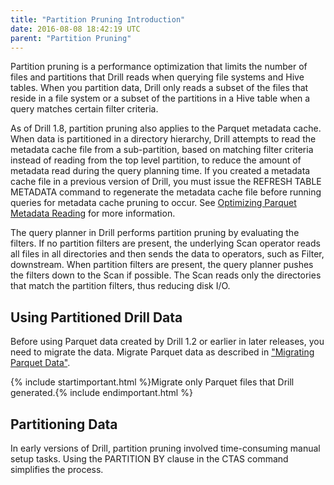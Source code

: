 ```yaml
---
title: "Partition Pruning Introduction"
date: 2016-08-08 18:42:19 UTC
parent: "Partition Pruning"
--- 
```


Partition pruning is a performance optimization that limits the number of files and partitions that Drill reads when querying file systems and Hive tables. When you partition data, Drill only reads a subset of the files that reside in a file system or a subset of the partitions in a Hive table when a query matches certain filter criteria.

As of Drill 1.8, partition pruning also applies to the Parquet metadata cache. When data is partitioned in a directory hierarchy, Drill attempts to read the metadata cache file from a sub-partition, based on matching filter criteria instead of reading from the top level partition, to reduce the amount of metadata read during the query planning time. If you created a metadata cache file in a previous version of Drill, you must issue the REFRESH TABLE METADATA command to regenerate the metadata cache file before running queries for metadata cache pruning to occur. See [Optimizing Parquet Metadata Reading]({{site.baseurl}}/docs/optimizing-parquet-metadata-reading/) for more information.  

The query planner in Drill performs partition pruning by evaluating the filters. If no partition filters are present, the underlying Scan operator reads all files in all directories and then sends the data to operators, such as Filter, downstream. When partition filters are present, the query planner pushes the filters down to the Scan if possible. The Scan reads only the directories that match the partition filters, thus reducing disk I/O.

## Using Partitioned Drill Data
Before using Parquet data created by Drill 1.2 or earlier in later releases, you need to migrate the data. Migrate Parquet data as described in ["Migrating Parquet Data"]({{site.baseurl}}/docs/migrating-parquet-data/). 

{% include startimportant.html %}Migrate only Parquet files that Drill generated.{% include endimportant.html %}

## Partitioning Data
In early versions of Drill, partition pruning involved time-consuming manual setup tasks. Using the PARTITION BY clause in the CTAS command simplifies the process.





